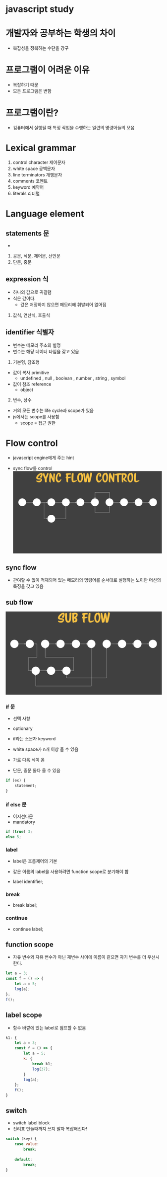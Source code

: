 # javascript study

# 개발자와 공부하는 학생의 차이

- 복잡성을 정복하는 수단을 강구

# 프로그램이 어려운 이유

- 복잡하기 때문
- 모든 프로그램은 변함

# 프로그램이란?

- 컴퓨터에서 실행될 때 특정 작업을 수행하는 일련의 명령어들의 모음

# Lexical grammar

1. control character 제어문자
2. white space 공백문자
3. line terminators 개행문자
4. comments 코멘트
5. keyword 예약어
6. literals 리터럴

# Language element

## statements 문

-

1. 공문, 식문, 제어문, 선언문
2. 단문, 중문

## expression 식

- 하나의 값으로 귀결됌
- 식은 값이다.
  - 값은 저장하지 않으면 메모리에 휘발되어 없어짐

1. 값식, 연산식, 호출식

## identifier 식별자

- 변수는 메모리 주소의 별명
- 변수는 해당 데이터 타입을 갖고 있음

1. 기본형, 참조형

- 값이 복사 primitive
  - undefined , null , boolean , number , string , symbol
- 값이 참조 reference
  - object

2. 변수, 상수

- 거의 모든 변수는 life cycle과 scope가 있음
- js에서는 scope를 사용함
  - scope = 접근 권한

# Flow control

- javascript engine에게 주는 hint

- sync flow를 control
  ![sync flow](./img/img.png)

## sync flow

- 관여할 수 없이 적재되어 있는 메모리의 명령어를 순서대로 실행하는 노이만 머신의 특징을 갖고 있음

## sub flow

![sub flow](./img/img2.png)

### if 문

- 선택 사항
- optionary

- if라는 소문자 keyword
- white space가 n개 이상 올 수 있음
- 가로 다음 식이 옴
- 단문, 중문 둘다 올 수 있음

```js
if (ex) {
	statement;
}
```

### if else 문

- 이지선다문
- mandatory

```js
if (true) 3;
else 5;
```

### label

- label은 흐름제어의 기본

- 같은 이름의 label을 사용하려면 function scope로 분기해야 함
- label identifier;

### break

- break label;

### continue

- continue label;

## function scope

- 자유 변수와 자유 변수가 아닌 재변수 사이에 이름이 같으면 자기 변수를 더 우선시한다.

```js
let a = 3;
const f = () => {
	let a = 5;
	log(a);
};
f();
```

## label scope

- 함수 바깥에 있는 label로 점프할 수 없음

```js
k1: {
	let a = 3;
	const f = () => {
		let a = 5;
		k: {
			break k1;
			log(37);
		}
		log(a);
	};
	f();
}
```

## switch

- switch label block
- 진리표 만들때까지 쓰지 말자 복잡해진다!

```js
switch (key) {
	case value:
		break;

	default:
		break;
}
```

##
